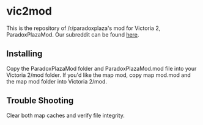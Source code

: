 vic2mod
=======
This is the repository of /r/paradoxplaza's mod for Victoria 2, ParadoxPlazaMod.
Our subreddit can be found [here](https://www.reddit.com/r/Vic2Mod/).

Installing
----------
Copy the ParadoxPlazaMod folder and ParadoxPlazaMod.mod file into your
Victoria 2/mod folder. If you'd like the map mod, copy map mod.mod and the
map mod folder into Victoria 2/mod.

Trouble Shooting
----------------
Clear both map caches and verify file integrity.
